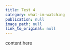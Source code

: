 ```yaml
---
title: Test 4
category: what-im-watching
publication: null
image_path: null
link_to_original: null
---
```


content here
